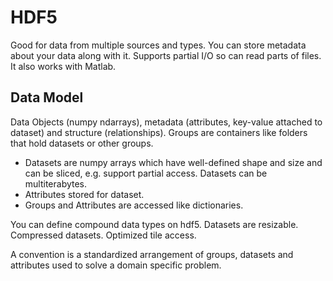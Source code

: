 # HDF5

Good for data from  multiple sources and types.  You can store metadata about your data along with it.  Supports partial I/O so can read parts of files.  It also works with Matlab.  

## Data Model
Data Objects (numpy ndarrays), metadata (attributes, key-value attached to dataset) and structure (relationships).  Groups are containers like folders that hold datasets or other groups.

- Datasets are numpy arrays which have well-defined shape and size and can be sliced, e.g. support partial access.  Datasets can be multiterabytes. 
- Attributes stored for dataset.
- Groups and Attributes are accessed like dictionaries.

You can define compound data types on hdf5.  Datasets are resizable.  Compressed datasets.  Optimized tile access.

A convention is a standardized arrangement of groups, datasets and attributes used to solve a domain specific problem.

